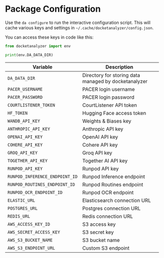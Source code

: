 # Package Configuration

Use the `da configure` to run the interactive configuration script. This will cache various keys and settings in `~/.cache/docketanalyzer/config.json`.

You can access these keys in code like this:

```python
from docketanalyzer import env

print(env.DA_DATA_DIR)
```

| Variable | Description |
|----------|-------------|
| `DA_DATA_DIR` | Directory for storing data managed by docketanalyzer |
| `PACER_USERNAME` | PACER login username |
| `PACER_PASSWORD` | PACER login password |
| `COURTLISTENER_TOKEN` | CourtListener API token |
| `HF_TOKEN` | Hugging Face access token |
| `WANDB_API_KEY` | Weights & Biases key |
| `ANTHROPIC_API_KEY` | Anthropic API key |
| `OPENAI_API_KEY` | OpenAI API key |
| `COHERE_API_KEY` | Cohere API key |
| `GROQ_API_KEY` | Groq API key |
| `TOGETHER_API_KEY` | Together AI API key |
| `RUNPOD_API_KEY` | Runpod API key |
| `RUNPOD_INFERENCE_ENDPOINT_ID` | Runpod Inference endpoint |
| `RUNPOD_ROUTINES_ENDPOINT_ID` | Runpod Routines endpoint |
| `RUNPOD_OCR_ENDPOINT_ID` | Runpod OCR endpoint |
| `ELASTIC_URL` | Elasticsearch connection URL |
| `POSTGRES_URL` | Postgres connection URL |
| `REDIS_URL` | Redis connection URL |
| `AWS_ACCESS_KEY_ID` | S3 access key |
| `AWS_SECRET_ACCESS_KEY` | S3 secret key |
| `AWS_S3_BUCKET_NAME` | S3 bucket name |
| `AWS_S3_ENDPOINT_URL` | Custom S3 endpoint |
